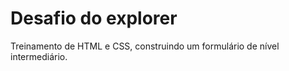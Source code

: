 # Desafio do explorer

<p>
  Treinamento de HTML e CSS, construindo um formulário de nível intermediário.
</p>
